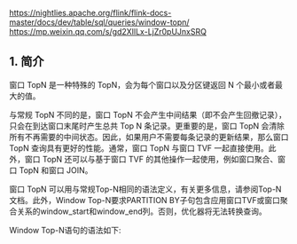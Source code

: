 https://nightlies.apache.org/flink/flink-docs-master/docs/dev/table/sql/queries/window-topn/
https://mp.weixin.qq.com/s/gd2XIlLx-LjZr0pUJnxSRQ

## 1. 简介

窗口 TopN 是一种特殊的 TopN，会为每个窗口以及分区键返回 N 个最小或者最大的值。

与常规 TopN 不同的是，窗口 TopN 不会产生中间结果（即不会产生回撤记录），只会在到达窗口末尾时产生总共 Top N 条记录。更重要的是，窗口 TopN 会清除所有不再需要的中间状态。因此，如果用户不需要每条记录的更新结果，那么窗口 TopN 查询具有更好的性能。通常，窗口 TopN 与窗口 TVF 一起直接使用。此外，窗口 TopN 还可以与基于窗口 TVF 的其他操作一起使用，例如窗口聚合、窗口 TopN 和窗口 JOIN。

窗口 TopN 可以用与常规Top-N相同的语法定义，有关更多信息，请参阅Top-N文档。此外，Window Top-N要求PARTITION BY子句包含应用窗口TVF或窗口聚合关系的window_start和window_end列。否则，优化器将无法转换查询。



Window Top-N语句的语法如下:
